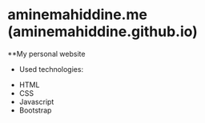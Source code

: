 # aminemahiddine.me (aminemahiddine.github.io)
**My personal website 
* Used technologies:
- HTML
- CSS
- Javascript
- Bootstrap
